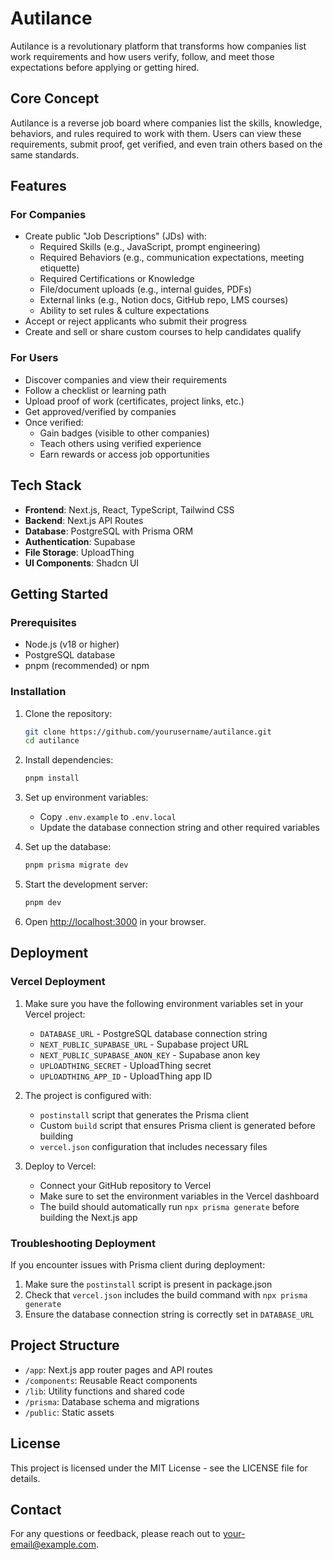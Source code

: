 # Autilance

Autilance is a revolutionary platform that transforms how companies list work requirements and how users verify, follow, and meet those expectations before applying or getting hired.

## Core Concept

Autilance is a reverse job board where companies list the skills, knowledge, behaviors, and rules required to work with them. Users can view these requirements, submit proof, get verified, and even train others based on the same standards.

## Features

### For Companies

- Create public "Job Descriptions" (JDs) with:
  - Required Skills (e.g., JavaScript, prompt engineering)
  - Required Behaviors (e.g., communication expectations, meeting etiquette)
  - Required Certifications or Knowledge
  - File/document uploads (e.g., internal guides, PDFs)
  - External links (e.g., Notion docs, GitHub repo, LMS courses)
  - Ability to set rules & culture expectations
- Accept or reject applicants who submit their progress
- Create and sell or share custom courses to help candidates qualify

### For Users

- Discover companies and view their requirements
- Follow a checklist or learning path
- Upload proof of work (certificates, project links, etc.)
- Get approved/verified by companies
- Once verified:
  - Gain badges (visible to other companies)
  - Teach others using verified experience
  - Earn rewards or access job opportunities

## Tech Stack

- **Frontend**: Next.js, React, TypeScript, Tailwind CSS
- **Backend**: Next.js API Routes
- **Database**: PostgreSQL with Prisma ORM
- **Authentication**: Supabase
- **File Storage**: UploadThing
- **UI Components**: Shadcn UI

## Getting Started

### Prerequisites

- Node.js (v18 or higher)
- PostgreSQL database
- pnpm (recommended) or npm

### Installation

1. Clone the repository:
   ```bash
   git clone https://github.com/yourusername/autilance.git
   cd autilance
   ```

2. Install dependencies:
   ```bash
   pnpm install
   ```

3. Set up environment variables:
   - Copy `.env.example` to `.env.local`
   - Update the database connection string and other required variables

4. Set up the database:
   ```bash
   pnpm prisma migrate dev
   ```

5. Start the development server:
   ```bash
   pnpm dev
   ```

6. Open [http://localhost:3000](http://localhost:3000) in your browser.

## Deployment

### Vercel Deployment

1. Make sure you have the following environment variables set in your Vercel project:
   - `DATABASE_URL` - PostgreSQL database connection string
   - `NEXT_PUBLIC_SUPABASE_URL` - Supabase project URL
   - `NEXT_PUBLIC_SUPABASE_ANON_KEY` - Supabase anon key
   - `UPLOADTHING_SECRET` - UploadThing secret
   - `UPLOADTHING_APP_ID` - UploadThing app ID

2. The project is configured with:
   - `postinstall` script that generates the Prisma client
   - Custom `build` script that ensures Prisma client is generated before building
   - `vercel.json` configuration that includes necessary files

3. Deploy to Vercel:
   - Connect your GitHub repository to Vercel
   - Make sure to set the environment variables in the Vercel dashboard
   - The build should automatically run `npx prisma generate` before building the Next.js app

### Troubleshooting Deployment

If you encounter issues with Prisma client during deployment:
1. Make sure the `postinstall` script is present in package.json
2. Check that `vercel.json` includes the build command with `npx prisma generate`
3. Ensure the database connection string is correctly set in `DATABASE_URL`

## Project Structure

- `/app`: Next.js app router pages and API routes
- `/components`: Reusable React components
- `/lib`: Utility functions and shared code
- `/prisma`: Database schema and migrations
- `/public`: Static assets

## License

This project is licensed under the MIT License - see the LICENSE file for details.

## Contact

For any questions or feedback, please reach out to [your-email@example.com](mailto:your-email@example.com).